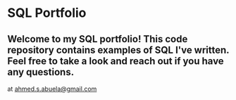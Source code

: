 # SQL Portfolio
## Welcome to my SQL portfolio! This code repository contains examples of SQL I've written. Feel free to take a look and reach out if you have any questions.
at ahmed.s.abuela@gmail.com
